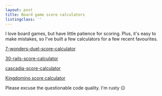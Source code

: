```yaml
---
layout: post
title: Board game score calculators
listingclass: ''
---
```


I love board games, but have little patience for scoring. Plus, it's easy to make mistakes, so I've built a few calculators for a few recent favourites.

[7-wonders-duel-score-calculator](//ronansprake.co.uk/7-wonders-duel-score-calculator)

[30-rails-score-calculator](//ronansprake.co.uk/30-rails-score-calculator)

[cascadia-score-calculator](//ronansprake.co.uk/cascadia-score-calculator)

[Kingdomino score calculator](//ronansprake.co.uk/kingdomino-score-calculator)

Please excuse the questionable code quality. I'm rusty 😐
